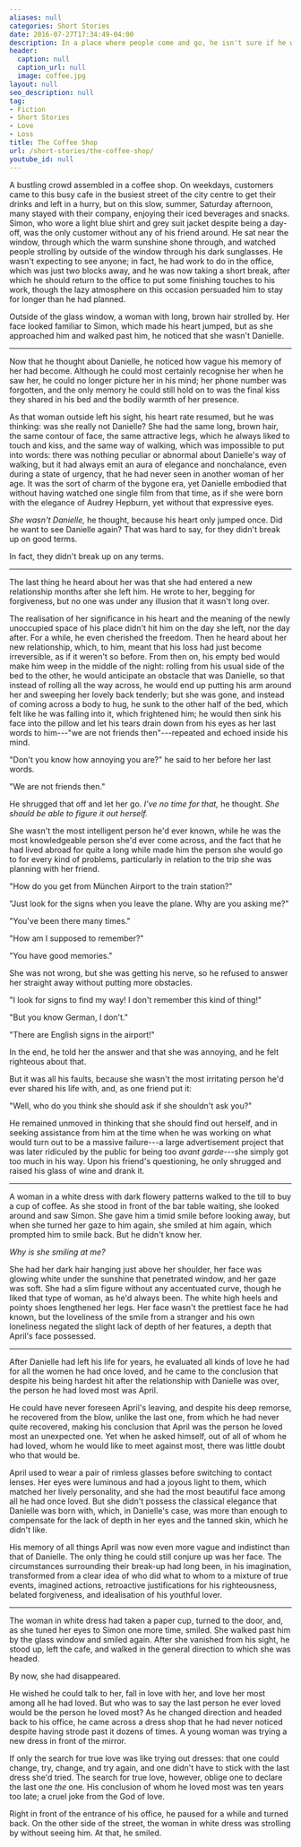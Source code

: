 ```yaml
---
aliases: null
categories: Short Stories
date: 2016-07-27T17:34:49-04:00
description: In a place where people come and go, he isn't sure if he wants to bump into her
header:
  caption: null
  caption_url: null
  image: coffee.jpg
layout: null
seo_description: null
tag:
- Fiction
- Short Stories
- Love
- Loss
title: The Coffee Shop
url: /short-stories/the-coffee-shop/
youtube_id: null
---
```


A bustling crowd assembled in a coffee shop. On weekdays, customers came to this busy cafe in the busiest street of the city centre to get their drinks and left in a hurry, but on this slow, summer, Saturday afternoon, many stayed with their company, enjoying their iced beverages and snacks. Simon, who wore a light blue shirt and grey suit jacket despite being a day-off, was the only customer without any of his friend around. He sat near the window, through which the warm sunshine shone through, and watched people strolling by outside of the window through his dark sunglasses. He wasn't expecting to see anyone; in fact, he had work to do in the office, which was just two blocks away, and he was now taking a short break, after which he should return to the office to put some finishing touches to his work, though the lazy atmosphere on this occasion persuaded him to stay for longer than he had planned.

Outside of the glass window, a woman with long, brown hair strolled by. Her face looked familiar to Simon, which made his heart jumped, but as she approached him and walked past him, he noticed that she wasn't Danielle.

***

Now that he thought about Danielle, he noticed how vague his memory of her had become. Although he could most certainly recognise her when he saw her, he could no longer picture her in his mind; her phone number was forgotten, and the only memory he could still hold on to was the final kiss they shared in his bed and the bodily warmth of her presence.

As that woman outside left his sight, his heart rate resumed, but he was thinking: was she really not Danielle? She had the same long, brown hair, the same contour of face, the same attractive legs, which he always liked to touch and kiss, and the same way of walking, which was impossible to put into words: there was nothing peculiar or abnormal about Danielle's way of walking, but it had always emit an aura of elegance and nonchalance, even during a state of urgency, that he had never seen in another woman of her age. It was the sort of charm of the bygone era, yet Danielle embodied that without having watched one single film from that time, as if she were born with the elegance of Audrey Hepburn, yet without that expressive eyes.

*She wasn't Danielle,* he thought, because his heart only jumped once. Did he want to see Danielle again? That was hard to say, for they didn't break up on good terms.

In fact, they didn't break up on any terms.

***

The last thing he heard about her was that she had entered a new relationship months after she left him. He wrote to her, begging for forgiveness, but no one was under any illusion that it wasn't long over.

The realisation of her significance in his heart and the meaning of the newly unoccupied space of his place didn't hit him on the day she left, nor the day after. For a while, he even cherished the freedom. Then he heard about her new relationship, which, to him, meant that his loss had just become irreversible, as if it weren't so before. From then on, his empty bed would make him weep in the middle of the night: rolling from his usual side of the bed to the other, he would anticipate an obstacle that was Danielle, so that instead of rolling all the way across, he would end up putting his arm around her and sweeping her lovely back tenderly; but she was gone, and instead of coming across a body to hug, he sunk to the other half of the bed, which felt like he was falling into it, which frightened him; he would then sink his face into the pillow and let his tears drain down from his eyes as her last words to him---"we are not friends then"---repeated and echoed inside his mind.

"Don't you know how annoying you are?" he said to her before her last words.

"We are not friends then."

He shrugged that off and let her go. *I've no time for that,* he thought. *She should be able to figure it out herself.*

She wasn't the most intelligent person he'd ever known, while he was the most knowledgeable person she'd ever come across, and the fact that he had lived abroad for quite a long while made him the person she would go to for every kind of problems, particularly in relation to the trip she was planning with her friend.

"How do you get from München Airport to the train station?"

"Just look for the signs when you leave the plane. Why are you asking me?"

"You've been there many times."

"How am I supposed to remember?"

"You have good memories."

She was not wrong, but she was getting his nerve, so he refused to answer her straight away without putting more obstacles.

"I look for signs to find my way! I don't remember this kind of thing!"

"But you know German, I don't."

"There are English signs in the airport!"

In the end, he told her the answer and that she was annoying, and he felt righteous about that.

But it was all his faults, because she wasn't the most irritating person he'd ever shared his life with, and, as one friend put it:

"Well, who do you think she should ask if she shouldn't ask you?"

He remained unmoved in thinking that she should find out herself, and in seeking assistance from him at the time when he was working on what would turn out to be a massive failure---a large advertisement project that was later ridiculed by the public for being too *avant garde*---she simply got too much in his way. Upon his friend's questioning, he only shrugged and raised his glass of wine and drank it.

***

A woman in a white dress with dark flowery patterns walked to the till to buy a cup of coffee. As she stood in front of the bar table waiting, she looked around and saw Simon. She gave him a timid smile before looking away, but when she turned her gaze to him again, she smiled at him again, which prompted him to smile back. But he didn't know her.

*Why is she smiling at me?*

She had her dark hair hanging just above her shoulder, her face was glowing white under the sunshine that penetrated window, and her gaze was soft. She had a slim figure without any accentuated curve, though he liked that type of woman, as he'd always been. The white high heels and pointy shoes lengthened her legs. Her face wasn't the prettiest face he had known, but the loveliness of the smile from a stranger and his own loneliness negated the slight lack of depth of her features, a depth that April's face possessed.

***

After Danielle had left his life for years, he evaluated all kinds of love he had for all the women he had once loved, and he came to the conclusion that despite his being hardest hit after the relationship with Danielle was over, the person he had loved most was April.

He could have never foreseen April's leaving, and despite his deep remorse, he recovered from the blow, unlike the last one, from which he had never quite recovered, making his conclusion that April was the person he loved most an unexpected one. Yet when he asked himself, out of all of whom he had loved, whom he would like to meet against most, there was little doubt who that would be.

April used to wear a pair of rimless glasses before switching to contact lenses. Her eyes were luminous and had a joyous light to them, which matched her lively personality, and she had the most beautiful face among all he had once loved. But she didn't possess the classical elegance that Danielle was born with, which, in Danielle's case, was more than enough to compensate for the lack of depth in her eyes and the tanned skin, which he didn't like.

His memory of all things April was now even more vague and indistinct than that of Danielle. The only thing he could still conjure up was her face. The circumstances surrounding their break-up had long been, in his imagination, transformed from a clear idea of who did what to whom to a mixture of true events, imagined actions, retroactive justifications for his righteousness, belated forgiveness, and idealisation of his youthful lover.

***

The woman in white dress had taken a paper cup, turned to the door, and, as she tuned her eyes to Simon one more time, smiled. She walked past him by the glass window and smiled again. After she vanished from his sight, he stood up, left the cafe, and walked in the general direction to which she was headed.

By now, she had disappeared.

He wished he could talk to her, fall in love with her, and love her most among all he had loved. But who was to say the last person he ever loved would be the person he loved most? As he changed direction and headed back to his office, he came across a dress shop that he had never noticed despite having strode past it dozens of times. A young woman was trying a new dress in front of the mirror.

If only the search for true love was like trying out dresses: that one could change, try, change, and try again, and one didn't have to stick with the last dress she'd tried. The search for true love, however, oblige one to declare the last one *the* one. His conclusion of whom he loved most was ten years too late; a cruel joke from the God of love.

Right in front of the entrance of his office, he paused for a while and turned back. On the other side of the street, the woman in white dress was strolling by without seeing him. At that, he smiled.
